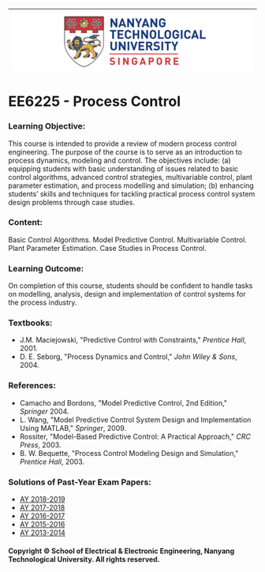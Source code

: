 |![image](https://github.com/NTU-CCA/EE6225/blob/master/logo.png)|
|---|
# EE6225 - Process Control

### Learning Objective:

This course is intended to provide a review of modern process control engineering. The purpose of the course is to serve as an introduction to process dynamics, modeling and control. The objectives include: (a) equipping students with basic understanding of issues related to basic control algorithms, advanced control strategies, multivariable control, plant parameter estimation, and process modelling and simulation; (b) enhancing students’ skills and techniques
for tackling practical process control system design problems through case studies.

### Content:

Basic Control Algorithms. Model Predictive Control. Multivariable Control. Plant Parameter Estimation. Case Studies in Process Control.

### Learning Outcome:

On completion of this course, students should be confident to handle tasks on modelling, analysis, design and implementation of control systems for the process industry.

### Textbooks:

- J.M. Maciejowski, "Predictive Control with Constraints," <i>Prentice Hall</i>, 2001.
- D. E. Seborg, "Process Dynamics and Control," <i>John Wiley & Sons</i>, 2004.

### References:

- Camacho and Bordons, "Model Predictive Control, 2nd Edition," <i>Springer</i> 2004.
- L. Wang, "Model Predictive Control System Design and Implementation Using MATLAB," <i>Springer</i>, 2009.
- Rossiter, "Model-Based Predictive Control: A Practical Approach," <i>CRC Press</i>, 2003.
- B. W. Bequette, "Process Control Modeling Design and Simulation," <i>Prentice Hall</i>, 2003.

### Solutions of Past-Year Exam Papers:

- [AY 2018-2019](https://github.com/NTU-CCA/EE6225/blob/master/Solutions%20of%20Past-Year%20Exam%20Papers/EE6225%202018-2019.pdf)
- [AY 2017-2018](https://github.com/NTU-CCA/EE6225/blob/master/Solutions%20of%20Past-Year%20Exam%20Papers/EE6225%202017-2018.pdf)
- [AY 2016-2017](https://github.com/NTU-CCA/EE6225/blob/master/Solutions%20of%20Past-Year%20Exam%20Papers/EE6225%202016-2017.pdf)
- [AY 2015-2016](https://github.com/NTU-CCA/EE6203/blob/master/Solutions%20of%20Past-Year%20Exam%20Papers/EE6225%202015-2016.pdf)
- [AY 2013-2014](https://github.com/NTU-CCA/EE6225/blob/master/Solutions%20of%20Past-Year%20Exam%20Papers/EE6225%202013-2014.pdf)

#### Copyright © School of Electrical & Electronic Engineering, Nanyang Technological University. All rights reserved.
